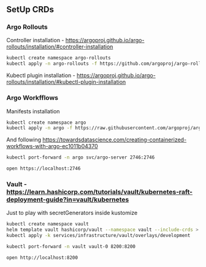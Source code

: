 #

## SetUp CRDs

### Argo Rollouts

Controller installation - https://argoproj.github.io/argo-rollouts/installation/#controller-installation

```sh
kubectl create namespace argo-rollouts
kubectl apply -n argo-rollouts -f https://github.com/argoproj/argo-rollouts/releases/latest/download/install.yaml
```

Kubectl plugin installation - https://argoproj.github.io/argo-rollouts/installation/#kubectl-plugin-installation

### Argo Workfflows


Manifests installation

```sh
kubectl create namespace argo
kubectl apply -n argo -f https://raw.githubusercontent.com/argoproj/argo-workflows/master/manifests/quick-start-postgres.yaml
```

And following https://towardsdatascience.com/creating-containerized-workflows-with-argo-ec1011b04370

```sh
kubectl port-forward -n argo svc/argo-server 2746:2746
```

```sh
open https://localhost:2746
```


### Vault - https://learn.hashicorp.com/tutorials/vault/kubernetes-raft-deployment-guide?in=vault/kubernetes

Just to play with secretGenerators inside kustomize

```sh
kubectl create namespace vault
helm template vault hashicorp/vault --namespace vault --include-crds > services/infrastructure/vault/base/install.yaml
kubectl apply -k services/infrastructure/vault/overlays/development
```

```sh
kubectl port-forward -n vault vault-0 8200:8200
```

```sh
open http://localhost:8200
```

